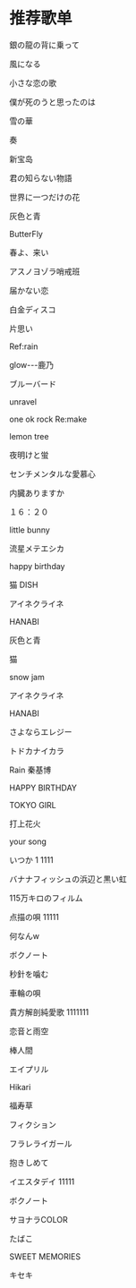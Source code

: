 # 推荐歌单

銀の龍の背に乗って

風になる

小さな恋の歌

僕が死のうと思ったのは

雪の華 

奏

新宝岛

君の知らない物語

世界に一つだけの花

灰色と青

ButterFly

春よ、来い

アスノヨゾラ哨戒班

届かない恋

白金ディスコ

片思い

Ref:rain

glow---鹿乃

ブルーバード

unravel

one ok rock Re:make

lemon tree

夜明けと蛍

センチメンタルな愛慕心

内臓ありますか

１６：２０

little bunny

流星メテエシカ

happy birthday

猫 DISH

アイネクライネ

HANABI

灰色と青

猫

snow jam

アイネクライネ

HANABI

さよならエレジー

トドカナイカラ

Rain   秦基博

HAPPY BIRTHDAY

TOKYO GIRL

打上花火

your song

いつか           1 1111

バナナフィッシュの浜辺と黒い虹

115万キロのフィルム

点描の唄         11111

何なんw

ボクノート     

秒針を噛む

車輪の唄

貴方解剖純愛歌      1111111

恋音と雨空

棒人間

エイプリル

Hikari

福寿草

フィクション

フラレライガール

抱きしめて

イエスタデイ    11111

ボクノート

サヨナラCOLOR

たばこ

SWEET MEMORIES

キセキ


